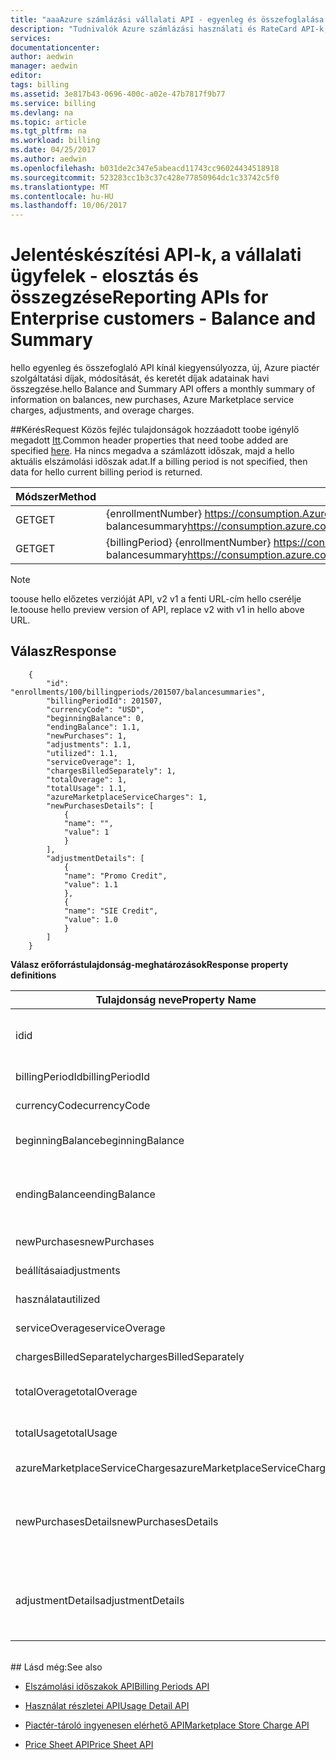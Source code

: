 ```yaml
---
title: "aaaAzure számlázási vállalati API - egyenleg és összefoglalása |} Microsoft Docs"
description: "Tudnivalók Azure számlázási használati és RateCard API-k, amelyek az Azure erőforrás-felhasználás és trendek használt tooprovide betekintést."
services: 
documentationcenter: 
author: aedwin
manager: aedwin
editor: 
tags: billing
ms.assetid: 3e817b43-0696-400c-a02e-47b7817f9b77
ms.service: billing
ms.devlang: na
ms.topic: article
ms.tgt_pltfrm: na
ms.workload: billing
ms.date: 04/25/2017
ms.author: aedwin
ms.openlocfilehash: b031de2c347e5abeacd11743cc96024434518918
ms.sourcegitcommit: 523283cc1b3c37c428e77850964dc1c33742c5f0
ms.translationtype: MT
ms.contentlocale: hu-HU
ms.lasthandoff: 10/06/2017
---
```

# <a name="reporting-apis-for-enterprise-customers---balance-and-summary"></a><span data-ttu-id="cd495-103">Jelentéskészítési API-k, a vállalati ügyfelek - elosztás és összegzése</span><span class="sxs-lookup"><span data-stu-id="cd495-103">Reporting APIs for Enterprise customers - Balance and Summary</span></span>

<span data-ttu-id="cd495-104">hello egyenleg és összefoglaló API kínál kiegyensúlyozza, új, Azure piactér szolgáltatási díjak, módosítását, és keretét díjak adatainak havi összegzése.</span><span class="sxs-lookup"><span data-stu-id="cd495-104">hello Balance and Summary API offers a monthly summary of information on balances, new purchases, Azure Marketplace service charges, adjustments, and overage charges.</span></span>


##<a name="request"></a><span data-ttu-id="cd495-105">Kérés</span><span class="sxs-lookup"><span data-stu-id="cd495-105">Request</span></span> 
<span data-ttu-id="cd495-106">Közös fejléc tulajdonságok hozzáadott toobe igénylő megadott [Itt](billing-enterprise-api.md).</span><span class="sxs-lookup"><span data-stu-id="cd495-106">Common header properties that need toobe added are specified [here](billing-enterprise-api.md).</span></span> <span data-ttu-id="cd495-107">Ha nincs megadva a számlázott időszak, majd a hello aktuális elszámolási időszak adat.</span><span class="sxs-lookup"><span data-stu-id="cd495-107">If a billing period is not specified, then data for hello current billing period is returned.</span></span>

|<span data-ttu-id="cd495-108">Módszer</span><span class="sxs-lookup"><span data-stu-id="cd495-108">Method</span></span> | <span data-ttu-id="cd495-109">Kérelem URI-azonosítója</span><span class="sxs-lookup"><span data-stu-id="cd495-109">Request URI</span></span>|
|-|-|
|<span data-ttu-id="cd495-110">GET</span><span class="sxs-lookup"><span data-stu-id="cd495-110">GET</span></span>| <span data-ttu-id="cd495-111">{enrollmentNumber} https://consumption.Azure.com/v2/enrollments/ / balancesummary</span><span class="sxs-lookup"><span data-stu-id="cd495-111">https://consumption.azure.com/v2/enrollments/{enrollmentNumber}/balancesummary</span></span>|
|<span data-ttu-id="cd495-112">GET</span><span class="sxs-lookup"><span data-stu-id="cd495-112">GET</span></span>| <span data-ttu-id="cd495-113">{billingPeriod} {enrollmentNumber} https://consumption.Azure.com/v2/enrollments/ /billingPeriods/ / balancesummary</span><span class="sxs-lookup"><span data-stu-id="cd495-113">https://consumption.azure.com/v2/enrollments/{enrollmentNumber}/billingPeriods/{billingPeriod}/balancesummary</span></span>|

> [!Note]
> <span data-ttu-id="cd495-114">toouse hello előzetes verzióját API, v2 v1 a fenti URL-cím hello cserélje le.</span><span class="sxs-lookup"><span data-stu-id="cd495-114">toouse hello preview version of API, replace v2 with v1 in hello above URL.</span></span>
>

## <a name="response"></a><span data-ttu-id="cd495-115">Válasz</span><span class="sxs-lookup"><span data-stu-id="cd495-115">Response</span></span>

        {
            "id": "enrollments/100/billingperiods/201507/balancesummaries",
            "billingPeriodId": 201507,
            "currencyCode": "USD",
            "beginningBalance": 0,
            "endingBalance": 1.1,
            "newPurchases": 1,
            "adjustments": 1.1,
            "utilized": 1.1,
            "serviceOverage": 1,
            "chargesBilledSeparately": 1,
            "totalOverage": 1,
            "totalUsage": 1.1,
            "azureMarketplaceServiceCharges": 1,
            "newPurchasesDetails": [
                {
                "name": "",
                "value": 1
                }
            ],
            "adjustmentDetails": [
                {
                "name": "Promo Credit",
                "value": 1.1
                },
                {
                "name": "SIE Credit",
                "value": 1.0
                }
            ]
        }


<span data-ttu-id="cd495-116">**Válasz erőforrástulajdonság-meghatározások**</span><span class="sxs-lookup"><span data-stu-id="cd495-116">**Response property definitions**</span></span>

|<span data-ttu-id="cd495-117">Tulajdonság neve</span><span class="sxs-lookup"><span data-stu-id="cd495-117">Property Name</span></span>| <span data-ttu-id="cd495-118">Típus</span><span class="sxs-lookup"><span data-stu-id="cd495-118">Type</span></span>| <span data-ttu-id="cd495-119">Leírás</span><span class="sxs-lookup"><span data-stu-id="cd495-119">Description</span></span>
|-|-|-|
|<span data-ttu-id="cd495-120">id</span><span class="sxs-lookup"><span data-stu-id="cd495-120">id</span></span>|<span data-ttu-id="cd495-121">Karakterlánc</span><span class="sxs-lookup"><span data-stu-id="cd495-121">string</span></span>|<span data-ttu-id="cd495-122">hello egy adott számlázási időszakban és a beléptetési egyedi azonosítója</span><span class="sxs-lookup"><span data-stu-id="cd495-122">hello unique Id for a specific billing period and enrollment</span></span>|
|<span data-ttu-id="cd495-123">billingPeriodId</span><span class="sxs-lookup"><span data-stu-id="cd495-123">billingPeriodId</span></span>|<span data-ttu-id="cd495-124">Karakterlánc</span><span class="sxs-lookup"><span data-stu-id="cd495-124">string</span></span> |<span data-ttu-id="cd495-125">hello számlázási időszak-azonosító</span><span class="sxs-lookup"><span data-stu-id="cd495-125">hello billing period Id</span></span>|
|<span data-ttu-id="cd495-126">currencyCode</span><span class="sxs-lookup"><span data-stu-id="cd495-126">currencyCode</span></span>|<span data-ttu-id="cd495-127">Karakterlánc</span><span class="sxs-lookup"><span data-stu-id="cd495-127">string</span></span> |<span data-ttu-id="cd495-128">hello pénznemkódot</span><span class="sxs-lookup"><span data-stu-id="cd495-128">hello currency code</span></span>|
|<span data-ttu-id="cd495-129">beginningBalance</span><span class="sxs-lookup"><span data-stu-id="cd495-129">beginningBalance</span></span>|<span data-ttu-id="cd495-130">Decimális</span><span class="sxs-lookup"><span data-stu-id="cd495-130">decimal</span></span>| <span data-ttu-id="cd495-131">hello számlázási időszak kezdete egyenlege hello</span><span class="sxs-lookup"><span data-stu-id="cd495-131">hello beginning balance for hello billing period</span></span>|
|<span data-ttu-id="cd495-132">endingBalance</span><span class="sxs-lookup"><span data-stu-id="cd495-132">endingBalance</span></span>|<span data-ttu-id="cd495-133">Decimális</span><span class="sxs-lookup"><span data-stu-id="cd495-133">decimal</span></span>| <span data-ttu-id="cd495-134">hello záró egyenleg hello számlázási időszak (időszakokra nyissa meg ezt a rendszer naponta frissíti)</span><span class="sxs-lookup"><span data-stu-id="cd495-134">hello ending balance for hello billing period (for open periods this will be updated daily)</span></span>|
|<span data-ttu-id="cd495-135">newPurchases</span><span class="sxs-lookup"><span data-stu-id="cd495-135">newPurchases</span></span>|<span data-ttu-id="cd495-136">Decimális</span><span class="sxs-lookup"><span data-stu-id="cd495-136">decimal</span></span>| <span data-ttu-id="cd495-137">Új beszerzési végösszeg</span><span class="sxs-lookup"><span data-stu-id="cd495-137">Total new purchase amount</span></span>|
|<span data-ttu-id="cd495-138">beállításai</span><span class="sxs-lookup"><span data-stu-id="cd495-138">adjustments</span></span>|<span data-ttu-id="cd495-139">Decimális</span><span class="sxs-lookup"><span data-stu-id="cd495-139">decimal</span></span>| <span data-ttu-id="cd495-140">Teljes módosítás összeg</span><span class="sxs-lookup"><span data-stu-id="cd495-140">Total adjustment amount</span></span>|
|<span data-ttu-id="cd495-141">használata</span><span class="sxs-lookup"><span data-stu-id="cd495-141">utilized</span></span>|<span data-ttu-id="cd495-142">Decimális</span><span class="sxs-lookup"><span data-stu-id="cd495-142">decimal</span></span>| <span data-ttu-id="cd495-143">Teljes kötelezettségvállalás használata</span><span class="sxs-lookup"><span data-stu-id="cd495-143">Total Commitment usage</span></span>|
|<span data-ttu-id="cd495-144">serviceOverage</span><span class="sxs-lookup"><span data-stu-id="cd495-144">serviceOverage</span></span>|<span data-ttu-id="cd495-145">Decimális</span><span class="sxs-lookup"><span data-stu-id="cd495-145">decimal</span></span>| <span data-ttu-id="cd495-146">Az Azure szolgáltatások túlhasználati</span><span class="sxs-lookup"><span data-stu-id="cd495-146">Overage for Azure services</span></span>|
|<span data-ttu-id="cd495-147">chargesBilledSeparately</span><span class="sxs-lookup"><span data-stu-id="cd495-147">chargesBilledSeparately</span></span>|<span data-ttu-id="cd495-148">Decimális</span><span class="sxs-lookup"><span data-stu-id="cd495-148">decimal</span></span>| <span data-ttu-id="cd495-149">Külön számlázva díjak</span><span class="sxs-lookup"><span data-stu-id="cd495-149">Charges Billed separately</span></span>|
|<span data-ttu-id="cd495-150">totalOverage</span><span class="sxs-lookup"><span data-stu-id="cd495-150">totalOverage</span></span>|<span data-ttu-id="cd495-151">Decimális</span><span class="sxs-lookup"><span data-stu-id="cd495-151">decimal</span></span>| <span data-ttu-id="cd495-152">serviceOverage + chargesBilledSeparately</span><span class="sxs-lookup"><span data-stu-id="cd495-152">serviceOverage + chargesBilledSeparately</span></span>|
|<span data-ttu-id="cd495-153">totalUsage</span><span class="sxs-lookup"><span data-stu-id="cd495-153">totalUsage</span></span>|<span data-ttu-id="cd495-154">Decimális</span><span class="sxs-lookup"><span data-stu-id="cd495-154">decimal</span></span>| <span data-ttu-id="cd495-155">Azure-szolgáltatások kötelezettségvállalás + többlete</span><span class="sxs-lookup"><span data-stu-id="cd495-155">Azure service commitment + total Overage</span></span>|
|<span data-ttu-id="cd495-156">azureMarketplaceServiceCharges</span><span class="sxs-lookup"><span data-stu-id="cd495-156">azureMarketplaceServiceCharges</span></span>|<span data-ttu-id="cd495-157">Decimális</span><span class="sxs-lookup"><span data-stu-id="cd495-157">decimal</span></span>| <span data-ttu-id="cd495-158">Teljes költségek az Azure piactéren</span><span class="sxs-lookup"><span data-stu-id="cd495-158">Total charges for Azure Marketplace</span></span>|
|<span data-ttu-id="cd495-159">newPurchasesDetails</span><span class="sxs-lookup"><span data-stu-id="cd495-159">newPurchasesDetails</span></span>|<span data-ttu-id="cd495-160">A név-érték pár karakterlánc-tömbben JSON</span><span class="sxs-lookup"><span data-stu-id="cd495-160">JSON string array of Name Value pairs</span></span>|<span data-ttu-id="cd495-161">Új vásárlás listája</span><span class="sxs-lookup"><span data-stu-id="cd495-161">List of new purchases</span></span>|
|<span data-ttu-id="cd495-162">adjustmentDetails</span><span class="sxs-lookup"><span data-stu-id="cd495-162">adjustmentDetails</span></span>|<span data-ttu-id="cd495-163">A név-érték pár karakterlánc-tömbben JSON</span><span class="sxs-lookup"><span data-stu-id="cd495-163">JSON string array of Name Value pairs</span></span>|<span data-ttu-id="cd495-164">(Az előléptetés jóváírás, SIE jóváírás stb.) beállításainak listája</span><span class="sxs-lookup"><span data-stu-id="cd495-164">List of Adjustments (Promo credit, SIE credit etc.)</span></span> |


<br/>
## <a name="see-also"></a><span data-ttu-id="cd495-165">Lásd még:</span><span class="sxs-lookup"><span data-stu-id="cd495-165">See also</span></span>

* [<span data-ttu-id="cd495-166">Elszámolási időszakok API</span><span class="sxs-lookup"><span data-stu-id="cd495-166">Billing Periods API</span></span>](billing-enterprise-api-billing-periods.md)

* [<span data-ttu-id="cd495-167">Használat részletei API</span><span class="sxs-lookup"><span data-stu-id="cd495-167">Usage Detail API</span></span>](billing-enterprise-api-usage-detail.md) 

* [<span data-ttu-id="cd495-168">Piactér-tároló ingyenesen elérhető API</span><span class="sxs-lookup"><span data-stu-id="cd495-168">Marketplace Store Charge API</span></span>](billing-enterprise-api-marketplace-storecharge.md) 

* [<span data-ttu-id="cd495-169">Price Sheet API</span><span class="sxs-lookup"><span data-stu-id="cd495-169">Price Sheet API</span></span>](billing-enterprise-api-pricesheet.md)